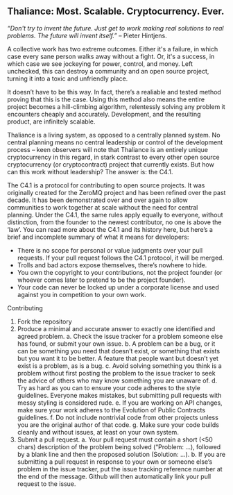 ## Thaliance: Most. Scalable. Cryptocurrency. Ever.

_“Don't try to invent the future. Just get to work making real solutions to real problems. The future will invent itself.”_ – Pieter Hintjens.

A collective work has two extreme outcomes. Either it's a failure, in which case every sane person walks away without a fight. Or, it's a success, in which case we see jockeying for power, control, and money. Left unchecked, this can destroy a community and an open source project, turning it into a toxic and unfriendly place. 

It doesn’t have to be this way. In fact, there’s a realiable and tested method proving that this is the case. Using this method also means the entire project becomes a hill-climbing algorithm, relentessly solving any problem it encounters cheaply and accurately. Development, and the resulting product, are infinitely scalable.

Thaliance is a living system, as opposed to a centrally planned system. No central planning means no central leadership or control of the development process – keen observers will note that Thaliance is an entirely unique cryptocurrency in this regard, in stark contrast to every other open source cryptocurrency (or cryptocontract) project that currently exists. But how can this work without leadership? The answer is: the C4.1. 

The C4.1 is a protocol for contributing to open source projects. It was originally created for the ZeroMQ project and has been refined over the past decade. It has been demonstrated over and over again to allow communities to work together at scale without the need for central planning. Under the C4.1, the same rules apply equally to everyone, without distinction, from the founder to the newest contributor, no one is above the ‘law’. You can read more about the C4.1 and its history here, but here’s a brief and incomplete summary of what it means for developers:

-	There is no scope for personal or value judgments over your pull requests. If your pull request follows the C4.1 protocol, it will be merged.
-	Trolls and bad actors expose themselves, there’s nowhere to hide.
-	You own the copyright to your contributions, not the project founder (or whoever comes later to pretend to be the project founder).
-	Your code can never be locked up under a corporate license and used against you in competition to your own work.

Contributing
1.	Fork the repository
2.	Produce a minimal and accurate answer to exactly one identified and agreed problem. 
a.	Check the issue tracker for a problem someone else has found, or submit your own issue. 
b.	A problem can be a bug, or it can be something you need that doesn’t exist, or something that exists but you want it to be better. A feature that people want but doesn’t yet exist is a problem, as is a bug.
c.	Avoid solving something you think is a problem without first posting the problem to the issue tracker to seek the advice of others who may know something you are unaware of.
d.	 Try as hard as you can to ensure your code adheres to the style guidelines. Everyone makes mistakes, but submitting pull requests with messy styling is considered rude.
e.	If you are working on API changes, make sure your work adheres to the Evolution of Public Contracts guidelines.
f.	Do not include nontrivial code from other projects unless you are the original author of that code.
g.	Make sure your code builds cleanly and without issues, at least on your own system.
3.	Submit a pull request.
a.	Your pull request must contain a short (<50 chars) description of the problem being solved (“Problem: …), followed by a blank line and then the proposed solution (Solution: …).
b.	If you are submitting a pull request in response to your own or someone else’s problem in the issue tracker, put the issue tracking reference number at the end of the message. Github will then automatically link your pull request to the issue.
